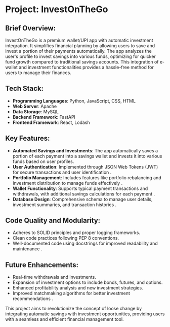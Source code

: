 # Project: InvestOnTheGo

## Brief Overview:
InvestOnTheGo is a premium wallet/UPI app with automatic investment integration. It simplifies financial planning by allowing users to save and invest a portion of their payments automatically. The app analyzes the user's profile to invest savings into various funds, optimizing for quicker fund growth compared to traditional savings accounts. This integration of e-wallet and investment functionalities provides a hassle-free method for users to manage their finances.

## Tech Stack:
- **Programming Languages**: Python, JavaScript, CSS, HTML
- **Web Server**: Apache
- **Data Storage**: MySQL
- **Backend Framework**: FastAPI
- **Frontend Framework**: React, Lodash 

## Key Features:
- **Automated Savings and Investments**: The app automatically saves a portion of each payment into a savings wallet and invests it into various funds based on user profiles.
- **User Authentication**: Implemented through JSON Web Tokens (JWT) for secure transactions and user identification .
- **Portfolio Management**: Includes features like portfolio rebalancing and investment distribution to manage funds effectively  .
- **Wallet Functionality**: Supports typical payment transactions and withdrawals, with additional savings calculations for each payment .
- **Database Design**: Comprehensive schema to manage user details, investment summaries, and transaction histories .

## Code Quality and Modularity:
- Adheres to SOLID principles and proper logging frameworks.
- Clean code practices following PEP 8 conventions.
- Well-documented code using docstrings for improved readability and maintenance  .

## Future Enhancements:
- Real-time withdrawals and investments.
- Expansion of investment options to include bonds, futures, and options.
- Enhanced profitability analysis and new investment strategies.
- Improved matchmaking algorithms for better investment recommendations .

This project aims to revolutionize the concept of loose change by integrating automatic savings with investment opportunities, providing users with a seamless and efficient financial management tool.
